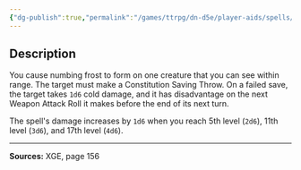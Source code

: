 ```yaml
---
{"dg-publish":true,"permalink":"/games/ttrpg/dn-d5e/player-aids/spells/cantrips/frostbite/","tags":["ttrpg/dnd/5e","verbal","somatic","damage","debuff","spell"],"noteIcon":""}
---
```



## Description
You cause numbing frost to form on one creature that you can see within range.
The target must make a Constitution Saving Throw.
On a failed save, the target takes `1d6` cold damage, and it has disadvantage on the next Weapon Attack Roll it makes before the end of its next turn.

The spell's damage increases by `1d6` when you reach 5th level (`2d6`), 11th level (`3d6`), and 17th level (`4d6`).

---

**Sources:** XGE, page 156
